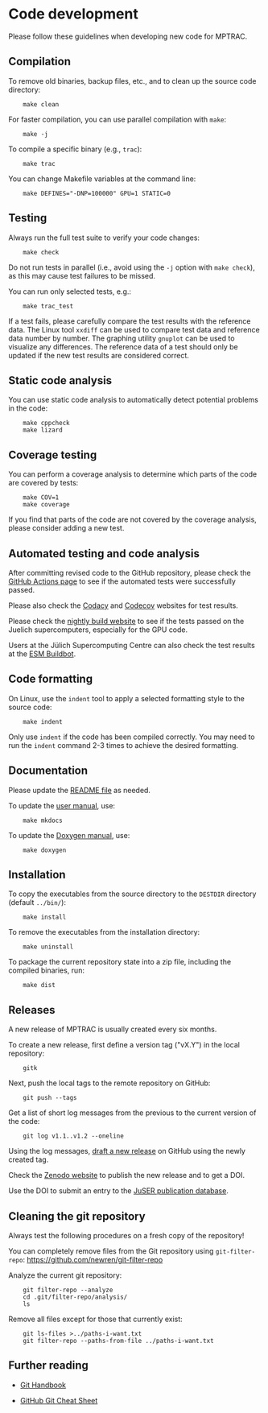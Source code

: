 # Code development

Please follow these guidelines when developing new code for MPTRAC.

## Compilation

To remove old binaries, backup files, etc., and to clean up the source code directory:

```
    make clean
```

For faster compilation, you can use parallel compilation with `make`:

```
    make -j
```

To compile a specific binary (e.g., `trac`):

```
    make trac
```

You can change Makefile variables at the command line:

```
    make DEFINES="-DNP=100000" GPU=1 STATIC=0
```

## Testing

Always run the full test suite to verify your code changes:

```
    make check
```

Do not run tests in parallel (i.e., avoid using the `-j` option with
`make check`), as this may cause test failures to be missed.

You can run only selected tests, e.g.:

```
    make trac_test
```

If a test fails, please carefully compare the test results with the
reference data. The Linux tool `xxdiff` can be used to compare test
data and reference data number by number. The graphing utility
`gnuplot` can be used to visualize any differences. The reference data
of a test should only be updated if the new test results are
considered correct.

## Static code analysis

You can use static code analysis to automatically detect potential
problems in the code:

```
    make cppcheck
    make lizard
```

## Coverage testing

You can perform a coverage analysis to determine which parts of the
code are covered by tests:

```
    make COV=1
    make coverage
```

If you find that parts of the code are not covered by the coverage
analysis, please consider adding a new test.

## Automated testing and code analysis

After committing revised code to the GitHub repository, please check
the [GitHub Actions page](https://github.com/slcs-jsc/mptrac/actions)
to see if the automated tests were successfully passed.

Please also check the
[Codacy](https://app.codacy.com/gh/slcs-jsc/mptrac?utm_source=github.com&utm_medium=referral&utm_content=slcs-jsc/mptrac&utm_campaign=Badge_Grade_Settings)
and [Codecov](https://codecov.io/gh/slcs-jsc/mptrac) websites for test
results.

Please check the
[nightly build website](https://datapub.fz-juelich.de/slcs/mptrac/nightly_builds)
to see if the tests passed on the Juelich supercomputers, especially for
the GPU code.

Users at the Jülich Supercomputing Centre can also check the test
results at the [ESM Buildbot](https://esm-buildbot.fz-juelich.de).

## Code formatting

On Linux, use the `indent` tool to apply a selected formatting style
to the source code:

```
    make indent
```

Only use `indent` if the code has been compiled correctly. You may
need to run the `indent` command 2-3 times to achieve the desired
formatting.


## Documentation

Please update the [README file](https://github.com/slcs-jsc/mptrac/blob/master/README.md) as needed.

To update the [user manual](https://slcs-jsc.github.io/mptrac), use:

```
    make mkdocs
```

To update the [Doxygen manual](https://slcs-jsc.github.io/mptrac/doxygen), use:

```
    make doxygen
```

## Installation

To copy the executables from the source directory to the `DESTDIR`
directory (default `../bin/`):

```
    make install
```

To remove the executables from the installation directory:

```
    make uninstall
```

To package the current repository state into a zip file, including the
compiled binaries, run:

```
    make dist
```

## Releases

A new release of MPTRAC is usually created every six months.

To create a new release, first define a version tag ("vX.Y") in the
local repository:

```
    gitk
```

Next, push the local tags to the remote repository on GitHub:

```
    git push --tags
```

Get a list of short log messages from the previous to the current
version of the code:

```
    git log v1.1..v1.2 --oneline
```

Using the log messages, [draft a new release](https://github.com/slcs-jsc/mptrac/releases/new)
on GitHub using the newly created tag.

Check the [Zenodo website](https://doi.org/10.5281/zenodo.4400597)
to publish the new release and to get a DOI.

Use the DOI to submit an entry to the
[JuSER publication database](https://juser.fz-juelich.de/).

## Cleaning the git repository

Always test the following procedures on a fresh copy of the
repository!

You can completely remove files from the Git repository using
`git-filter-repo`: https://github.com/newren/git-filter-repo

Analyze the current git repository:

```
    git filter-repo --analyze
    cd .git/filter-repo/analysis/
    ls
```

Remove all files except for those that currently exist:

```
    git ls-files >../paths-i-want.txt
    git filter-repo --paths-from-file ../paths-i-want.txt
```

## Further reading

- [Git Handbook](https://guides.github.com/introduction/git-handbook)

- [GitHub Git Cheat Sheet](https://training.github.com/downloads/github-git-cheat-sheet.pdf)
